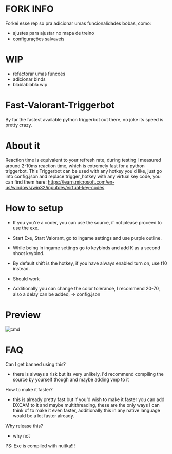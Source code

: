 # FORK INFO
Forkei esse rep so pra adicionar umas funcionalidades bobas, como:
- ajustes para ajustar no mapa de treino
- configurações salvaveis
# WIP 
- refactorar umas funcoes
- adicionar binds
- blablablabla wip

# Fast-Valorant-Triggerbot
By far the fastest available python triggerbot out there, no joke its speed is pretty crazy.

# About it
Reaction time is equivalent to your refresh rate, during testing I measured around 2-10ms reaction time,
which is extremely fast for a python triggerbot. This Triggerbot can be used with any hotkey you'd like,
just go into config.json and replace trigger_hotkey with any virtual key code, you can find them here: https://learn.microsoft.com/en-us/windows/win32/inputdev/virtual-key-codes


# How to setup
- If you you're a coder, you can use the source, if not please proceed to use the exe.
- Start Exe, Start Valorant, go to ingame settings and use purple outline.
- While being in ingame settings go to keybinds and add K as a second shoot keybind.
- By default  shift is the hotkey, if you have always enabled turn on, use f10 instead.
- Should work

- Additionally you can change the color tolerance, I recommend 20-70, also a delay can be added, => config.json



# Preview
![cmd](https://github.com/GabriWar/py-triggerbot-base/assets/72227489/71feee04-6839-44b4-9252-4184ba93383a)

# FAQ
Can I get banned using this?
- there is always a risk but its very unlikely, i'd recommend compiling the source by yourself though and maybe adding vmp to it

How to make it faster?
- this is already pretty fast but if you'd wish to make it faster you can add DXCAM to it and maybe multithreading, these are the only ways I can think of to make it even faster, additionally this in any native language would be a lot faster already.

Why release this?
- why not


PS: Exe is compiled with nuitka!!!
